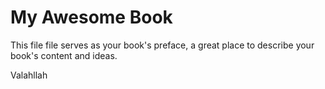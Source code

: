 # My Awesome Book

This file file serves as your book's preface, a great place to describe your book's content and ideas.





Valahllah


